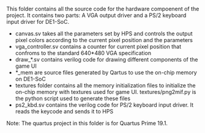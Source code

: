 This folder contains all the source code for the hardware compoenent of the project. It contains two parts: A VGA output driver and a PS/2 keyboard input driver for DE1-SoC.

- canvas.sv takes all the parameters set by HPS and controls the output pixel colors according to the current pixel position and the parameters
- vga_controller.sv contains a counter for current pixel position that confroms to the standard 640*480 VGA specification
- draw_*.sv contains verilog code for drawing different components of the game UI
- *_mem are source files generated by Qartus to use the on-chip memory on DE1-SoC
- textures folder contains all the memory initialization files to initialize the on-chip memory with textures used for game UI. textures/png2mif.py is the python script used to generate these files
- ps2_kbd.sv contains the verilog code for PS/2 keyboard input driver. It reads the keycode and sends it to HPS

Note: The quartus project in this folder is for Quartus Prime 19.1.